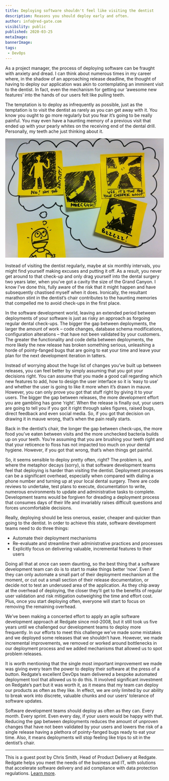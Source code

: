 ```yaml
---
title: Deploying software shouldn't feel like visiting the dentist
description: Reasons you should deploy early and often.
author: info@red-gate.com
visibility: public
published: 2020-03-25
metaImage:
bannerImage:
tags:
 - DevOps
---
```


As a project manager, the process of deploying software can be fraught with anxiety and dread. I can think about numerous times in my career where, in the shadow of an approaching release deadline, the thought of having to deploy our application was akin to contemplating an imminent visit to the dentist. In fact, even the mechanism for getting our ‘awesome new features’ into the hands of our users felt like pulling teeth.

The temptation is to deploy as infrequently as possible, just as the temptation is to visit the dentist as rarely as you can get away with it. You know you ought to go more regularly but you fear it’s going to be really painful. You may even have a haunting memory of a previous visit that ended up with your pearly whites on the receiving end of the dental drill. Personally, my teeth ache just thinking about it.

![](post-its.png "width=500")

Instead of visiting the dentist regularly, maybe at six monthly intervals, you might find yourself making excuses and putting it off. As a result, you never get around to that check-up and only drag yourself into the dental surgery two years later, when you’ve got a cavity the size of the Grand Canyon. I know I’ve done this, fully aware of the risk that it might happen and have subsequently chastised myself when it does. Ironically, the resultant marathon stint in the dentist’s chair contributes to the haunting memories that compelled me to avoid check-ups in the first place.

In the software development world, leaving an extended period between deployments of your software is just as risky an approach as forgoing regular dental check-ups. The bigger the gap between deployments, the larger the amount of work – code changes, database schema modifications, configuration alterations – that have not been validated by your customers. The greater the functionality and code delta between deployments, the more likely the new release has broken something serious, unleashing a horde of pointy-fanged bugs that are going to eat your time and leave your plan for the next development iteration in tatters.

Instead of worrying about the huge list of changes you’ve built up between releases, you can feel better by simply assuming that you got your decisions right. You can assume that you made a good call regarding which new features to add, how to design the user interface so it is ‘easy to use’ and whether the user is going to like it more when it’s drawn in mauve. However, you can only prove you got that stuff right by giving it to your users. The bigger the gap between releases, the more development effort you are gambling has gone ‘right’. When the release is finally out, your users are going to tell you if you got it right through sales figures, raised bugs, direct feedback and even social media. So, if you got that decision on drawing it in mauve wrong, that’s when the pain really starts.

Back in the dentist’s chair, the longer the gap between check-ups, the more food you’ve eaten between visits and the more unchecked bacteria builds up on your teeth. You’re assuming that you are brushing your teeth right and that your reticence to floss has not impacted too much on your dental hygiene. However, if you got that wrong, that’s when things get painful.

So, it seems sensible to deploy pretty often, right? The problem is, and where the metaphor decays (sorry), is that software development teams feel that deploying is harder than visiting the dentist. Deployment processes can be a significant overhead, especially when compared with dialing a phone number and turning up at your local dental surgery. There are code reviews to undertake, test plans to execute, documentation to write, numerous environments to update and administrative tasks to complete. Development teams would be forgiven for dreading a deployment process that consumes days of their life and invariably raises difficult questions and forces uncomfortable decisions.

Really, deploying should be less onerous, easier, cheaper and quicker than going to the dentist. In order to achieve this state, software development teams need to do three things:

- Automate their deployment mechanisms
- Re-evaluate and streamline their administrative practices and processes
- Explicitly focus on delivering valuable, incremental features to their users

Doing all that at once can seem daunting, so the best thing that a software development team can do is to start to make things better ‘now’. Even if they can only automate a small part of their deployment mechanism at the moment, or cut out a small section of their release documentation, or decide not to test an underused area of the application. As they chip away at the overhead of deploying, the closer they’ll get to the benefits of regular user validation and risk mitigation outweighing the time and effort cost. Plus, once you start deploying often, everyone will start to focus on removing the remaining overhead.

We’ve been making a concerted effort to apply an agile software development approach at Redgate since mid-2008, but it still took us five years until we challenged our development teams to deploy more frequently. In our efforts to meet this challenge we’ve made some mistakes and we deployed some releases that we shouldn’t have. However, we made incremental improvements, we removed or worked around bottlenecks in our deployment process and we added mechanisms that allowed us to spot problem releases.

It is worth mentioning that the single most important improvement we made was giving every team the power to deploy their software at the press of a button. Redgate’s excellent DevOps team delivered a bespoke automated deployment tool that allowed us to do this. It involved significant investment on Redgate’s part but it was worth it, as it means that my team can deploy our products as often as they like. In effect, we are only limited by our ability to break work into discrete, valuable chunks and our users’ tolerance of software updates.

Software development teams should deploy as often as they can. Every month. Every sprint. Even every day, if your users would be happy with that. Reducing the gap between deployments reduces the amount of unproven changes that have not been validated by your users and lowers the risk of a single release having a plethora of pointy-fanged bugs ready to eat your time. Also, it means deployments will stop feeling like trips to sit in the dentist’s chair.

---

This is a guest post by Chris Smith, Head of Product Delivery at Redgate. Redgate helps you meet the needs of the business and IT, with solutions that accelerate software delivery and aid compliance with data protection regulations. [Learn more](https://www.red-gate.com/).
